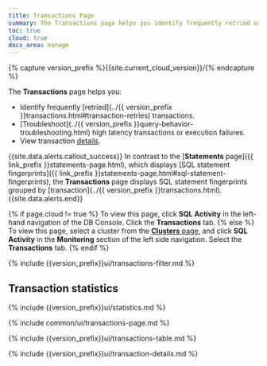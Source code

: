 ```yaml
---
title: Transactions Page
summary: The Transactions page helps you identify frequently retried or high latency transactions and view transaction details.
toc: true
cloud: true
docs_area: manage
---
```


{% capture version_prefix %}{{site.current_cloud_version}}/{% endcapture %}

The **Transactions** page helps you:

- Identify frequently [retried](../{{ version_prefix }}transactions.html#transaction-retries) transactions.
- [Troubleshoot](../{{ version_prefix }}query-behavior-troubleshooting.html) high latency transactions or execution failures.
- View transaction [details](#transaction-details-page).

{{site.data.alerts.callout_success}}
In contrast to the [**Statements** page]({{ link_prefix }}statements-page.html), which displays [SQL statement fingerprints]({{ link_prefix }}statements-page.html#sql-statement-fingerprints), the **Transactions** page displays SQL statement fingerprints grouped by [transaction](../{{ version_prefix }}transactions.html).
{{site.data.alerts.end}}

{% if page.cloud != true %}
To view this page, click **SQL Activity** in the left-hand navigation of the DB Console. Click the **Transactions** tab.
{% else %}
To view this page, select a cluster from the [**Clusters** page](cluster-management.html#view-clusters-page), and click **SQL Activity** in the **Monitoring** section of the left side navigation. Select the **Transactions** tab.
{% endif %}

{% include {{version_prefix}}ui/transactions-filter.md %}

## Transaction statistics

{% include {{version_prefix}}ui/statistics.md %}

{% include common/ui/transactions-page.md %}

{% include {{version_prefix}}ui/transactions-table.md %}

{% include {{version_prefix}}ui/transaction-details.md %}
